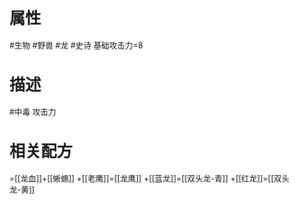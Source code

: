 # 属性
#生物 
#野兽 
#龙 
#史诗 
基础攻击力=8
# 描述
#中毒 攻击力
# 相关配方
=[[龙血]]+[[蜥蜴]]
+[[老鹰]]=[[龙鹰]]
+[[蓝龙]]=[[双头龙-青]]
+[[红龙]]=[[双头龙-黄]]